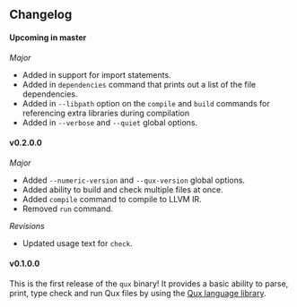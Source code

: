 ## Changelog

#### Upcoming in master

*Major*
* Added in support for import statements.
* Added in `dependencies` command that prints out a list of the file dependencies.
* Added in `--libpath` option on the `compile` and `build` commands for referencing extra libraries
  during compilation
* Added in `--verbose` and `--quiet` global options.

#### v0.2.0.0

*Major*
* Added `--numeric-version` and `--qux-version` global options.
* Added ability to build and check multiple files at once.
* Added `compile` command to compile to LLVM IR.
* Removed `run` command.

*Revisions*
* Updated usage text for `check`.

#### v0.1.0.0

This is the first release of the `qux` binary!
It provides a basic ability to parse, print, type check and run Qux files by using the [Qux language
    library](https://github.com/qux-lang/language-qux).

